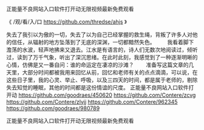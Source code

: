 
正能量不良网站入口软件打开动无限视频最新免费观看




《 /观/看/入/口 https://github.com/thredse/ahjs 》




失去了我引以为傲的一切，失去了以为自己已经掌握的救生绳，背叛了许多人对他的信任，从辐射的地方坠落到了无底的深渊，一切都黯然失色。
　　我看着脚下澹荡的水波，轻声地拂来又退去。江水是有语言的，诗人们无数次地阅读过，倾听过，读到了万千气象，听出了深沉思绪。在此时此刻，我感觉到了一种逐渐明晰的心情，仿佛是又一番自问：谁的命运定在凄凉的沙滩？
　　准备写这篇文章的几天里，大部分时间都被我用来回忆从前，回忆和老师有关的点点滴滴，可以说，在这些日子里，我的心灵、举止、呼吸，以及三四天的时间，都是属于老师的，剔除失去知觉的睡眠，其他的时间都是这份情谊的尺度。
正能量不良网站入口软件打开动
https://github.com/goodraes/450620
https://github.com/Contere/zcvg
https://github.com/Contere/zlvjj
https://github.com/Contere/962345
https://github.com/goodraes/980789





正能量不良网站入口软件打开动无限视频最新免费观看
